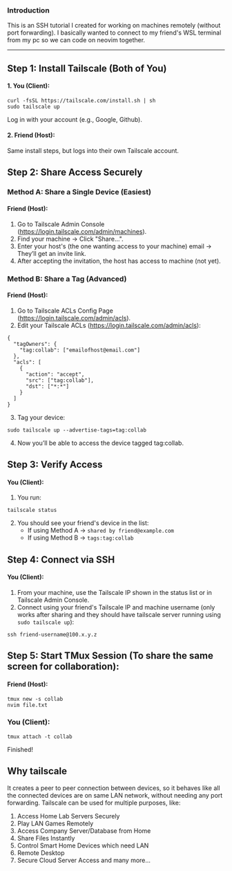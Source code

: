 ### Introduction ###

This is an SSH tutorial I created for working on machines remotely (without port forwarding). I basically wanted to connect to my friend's WSL terminal from my pc so we can code on neovim together.
<hr>

## Step 1: Install Tailscale (Both of You)
#### 1. You (Client):<br>
```
curl -fsSL https://tailscale.com/install.sh | sh
sudo tailscale up
```
Log in with your account (e.g., Google, Github).<br>
#### 2. Friend (Host):<br>
Same install steps, but logs into their own Tailscale account.

## Step 2: Share Access Securely
### Method A: Share a Single Device (Easiest)
#### Friend (Host):
1. Go to Tailscale Admin Console (https://login.tailscale.com/admin/machines).
2. Find your machine → Click "Share...".
3. Enter your host's (the one wanting access to your machine) email → They’ll get an invite link.
4. After accepting the invitation, the host has access to machine (not yet).

### Method B: Share a Tag (Advanced)
#### Friend (Host):
1. Go to Tailscale ACLs Config Page (https://login.tailscale.com/admin/acls).
2. Edit your Tailscale ACLs (https://login.tailscale.com/admin/acls):
```
{
  "tagOwners": {
    "tag:collab": ["emailofhost@email.com"]
  },
  "acls": [
    {
      "action": "accept",
      "src": ["tag:collab"],
      "dst": ["*:*"]
    }
  ]
}
```
3. Tag your device:
```
sudo tailscale up --advertise-tags=tag:collab
```
4. Now you’ll be able to access the device tagged tag:collab.

## Step 3: Verify Access
#### You (Client):
1. You run:
```
tailscale status
```
2. You should see your friend's device in the list:
    - If using Method A → `shared by friend@example.com `
    - If using Method B → `tags:tag:collab`   

## Step 4: Connect via SSH
#### You (Client):
1. From your machine, use the Tailscale IP shown in the status list or in Tailscale Admin Console.
1. Connect using your friend's Tailscale IP and machine username (only works after sharing and they should have tailscale server running using `sudo tailscale up`):
```
ssh friend-username@100.x.y.z
```

## Step 5: Start TMux Session (To share the same screen for collaboration):
#### Friend (Host):
```
tmux new -s collab
nvim file.txt
```

### You (Client):
```
tmux attach -t collab
```

Finished!


## Why tailscale
It creates a peer to peer connection between devices, so it behaves like all the connected devices are on same LAN network, without needing any port forwarding. Tailscale can be used for multiple purposes, like:
1. Access Home Lab Servers Securely
2. Play LAN Games Remotely
3. Access Company Server/Database from Home
4. Share Files Instantly
5. Control Smart Home Devices which need LAN
6. Remote Desktop
7. Secure Cloud Server Access
and many more...
